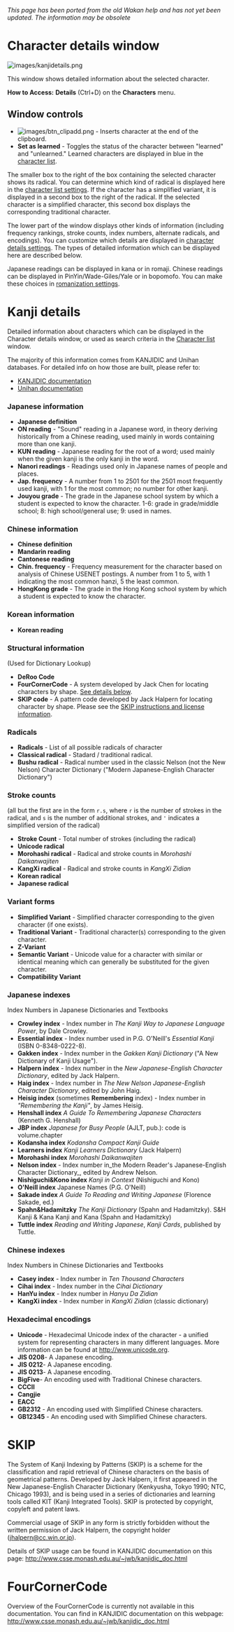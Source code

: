 _This page has been ported from the old Wakan help and has not yet been updated. The information may be obsolete_

# Character details window
![images/kanjidetails.png](images/kanjidetails.png)

This window shows detailed information about the selected character.

**How to Access:** **Details** (Ctrl+D) on the **Characters** menu.

## Window controls

  * ![images/btn_clipadd.png](images/btn_clipadd.png) - Inserts character at the end of the clipboard.
  * **Set as learned** - Toggles the status of the character between "learned" and "unlearned." Learned characters are displayed in blue in the [character list](KanjiList.md#Character_cards).

The smaller box to the right of the box containing the selected character shows its radical. You can determine which kind of radical is displayed here in the [character list settings](Settings.md#Character_list). If the character has a simplified variant, it is displayed in a second box to the right of the radical. If the selected character is a simplified character, this second box displays the corresponding traditional character.

The lower part of the window displays other kinds of information (including frequency rankings, stroke counts, index numbers, alternate radicals, and encodings). You can customize which details are displayed in [character details settings](Settings.md#Character_details). The types of detailed information which can be displayed here are described below.

Japanese readings can be displayed in kana or in romaji. Chinese readings can be displayed in PinYin/Wade-Giles/Yale or in bopomofo. You can make these choices in [romanization settings](Settings.md#Romanization).


# Kanji details
Detailed information about characters which can be displayed in the Character details window, or used as search criteria in the [Character list](KanjiList.md) window.

The majority of this information comes from KANJIDIC and Unihan databases. For detailed info on how those are built, please refer to:

  * [KANJIDIC documentation](http://www.csse.monash.edu.au/~jwb/kanjidic_doc.html)
  * [Unihan documentation](http://www.unicode.org/reports/tr38/)

### Japanese information

  * **Japanese definition**
  * **ON reading** - "Sound" reading in a Japanese word, in theory deriving historically from a Chinese reading, used mainly in words containing more than one kanji.
  * **KUN reading** - Japanese reading for the root of a word; used mainly when the given kanji is the only kanji in the word.
  * **Nanori readings** - Readings used only in Japanese names of people and places.
  * **Jap. frequency** - A number from 1 to 2501 for the 2501 most frequently used kanji, with 1 for the most common; no number for other kanji.
  * **Jouyou grade** - The grade in the Japanese school system by which a student is expected to know the character. 1-6: grade in grade/middle school; 8: high school/general use; 9: used in names.

### Chinese information

  * **Chinese definition**
  * **Mandarin reading**
  * **Cantonese reading**
  * **Chin. frequency** - Frequency measurement for the character based on analysis of Chinese USENET postings. A number from 1 to 5, with 1 indicating the most common hanzi, 5 the least common.
  * **HongKong grade** - The grade in the Hong Kong school system by which a student is expected to know the character.

### Korean information

  * **Korean reading**

### Structural information
(Used for Dictionary Lookup)

  * **DeRoo Code**
  * **FourCornerCode** - A system developed by Jack Chen for locating characters by shape. [See details below](#FourCornerCode).
  * **SKIP code** - A pattern code developed by Jack Halpern for locating character by shape. Please see the [SKIP instructions and license information](#SKIP).


### Radicals

  * **Radicals** - List of all possible radicals of character
  * **Classical radical** - Stadard / traditional radical.
  * **Bushu radical** - Radical number used in the classic Nelson (not the New Nelson) Character Dictionary ("Modern Japanese-English Character Dictionary")

### Stroke counts
(all but the first are in the form `r.s`, where `r` is the number of strokes in the radical, and `s` is the number of additional strokes, and `'` indicates a simplified version of the radical)

  * **Stroke Count** - Total number of strokes (including the radical)
  * **Unicode radical**
  * **Morohashi radical** - Radical and stroke counts in _Morohashi Daikanwajiten_
  * **KangXi radical** - Radical and stroke counts in _KangXi Zidian_
  * **Korean radical**
  * **Japanese radical**

### Variant forms

  * **Simplified Variant** - Simplified character corresponding to the given character (if one exists).
  * **Traditional Variant** - Traditional character(s) corresponding to the given character.
  * **Z-Variant**
  * **Semantic Variant** - Unicode value for a character with similar or identical meaning which can generally be substituted for the given character.
  * **Compatibility Variant**

### Japanese indexes
Index Numbers in Japanese Dictionaries and Textbooks

  * **Crowley index** - Index number in _The Kanji Way to Japanese Language Power_, by Dale Crowley.
  * **Essential index** - Index number used in P.G. O'Neill's _Essential Kanji_ (ISBN 0-8348-0222-8).
  * **Gakken index** - Index number in the _Gakken Kanji Dictionary_ ("A New Dictionary of Kanji Usage").
  * **Halpern index** - Index number in the _New Japanese-English Character Dictionary_, edited by Jack Halpern.
  * **Haig index** - Index number in _The New Nelson Japanese-English Character Dictionary_, edited by John Haig.
  * **Heisig index** (sometimes **Remembering** index) - Index number in _"Remembering the Kanji"_, by James Heisig.
  * **Henshall index** _A Guide To Remembering Japanese Characters_ (Kenneth G. Henshall)
  * **JBP index** _Japanese for Busy People_ (AJLT, pub.): code is volume.chapter
  * **Kodansha index** _Kodansha Compact Kanji Guide_
  * **Learners index** _Kanji Learners Dictionary_ (Jack Halpern)
  * **Morohashi index** _Morohashi Daikanwajiten_
  * **Nelson index** - Index number in_the Modern Reader's Japanese-English Character Dictionary_, edited by Andrew Nelson.
  * **Nishiguchi&Kono index** _Kanji in Context_ (Nishiguchi and Kono)
  * **O'Neill index** Japanese Names (P.G. O'Neill)
  * **Sakade index** _A Guide To Reading and Writing Japanese_ (Florence Sakade, ed.)
  * **Spahn&Hadamitzky** _The Kanji Dictionary_ (Spahn and Hadamitzky). S&H Kanji & Kana Kanji and Kana (Spahn and Hadamitzky)
  * **Tuttle index** _Reading and Writing Japanese_, _Kanji Cards_, published by Tuttle.

### Chinese indexes
Index Numbers in Chinese Dictionaries and Textbooks

  * **Casey index** - Index number in _Ten Thousand Characters_
  * **Cihai index** - Index number in the _Cihai Dictionary_
  * **HanYu index** - Index number in _Hanyu Da Zidian_
  * **KangXi index** - Index number in _KangXi Zidian_ (classic dictionary)

### Hexadecimal encodings

  * **Unicode** - Hexadecimal Unicode index of the character - a unified system for representing characters in many different languages. More information can be found at http://www.unicode.org.
  * **JIS 0208**- A Japanese encoding.
  * **JIS 0212**- A Japanese encoding.
  * **JIS 0213**- A Japanese encoding.
  * **BigFive**- An encoding used with Traditional Chinese characters.
  * **CCCII**
  * **Cangjie**
  * **EACC**
  * **GB2312** - An encoding used with Simplified Chinese characters.
  * **GB12345** - An encoding used with Simplified Chinese characters.

# SKIP
The System of Kanji Indexing by Patterns (SKIP) is a scheme for the classification and rapid retrieval of Chinese characters on the basis of geometrical patterns. Developed by Jack Halpern, it first appeared in the New Japanese-English Character Dictionary (Kenkyusha, Tokyo 1990; NTC, Chicago 1993), and is being used in a series of dictionaries and learning tools called KIT (Kanji Integrated Tools). SKIP is protected by copyright, copyleft and patent laws.

Commercial usage of SKIP in any form is strictly forbidden without the written permission of Jack Halpern, the copyright holder (jhalpern@cc.win.or.jp).

Details of SKIP usage can be found in KANJIDIC documentation on this page: http://www.csse.monash.edu.au/~jwb/kanjidic_doc.html

# FourCornerCode
Overview of the FourCornerCode is currently not available in this documentation. You can find in KANJIDIC documentation on this webpage:
http://www.csse.monash.edu.au/~jwb/kanjidic_doc.html

